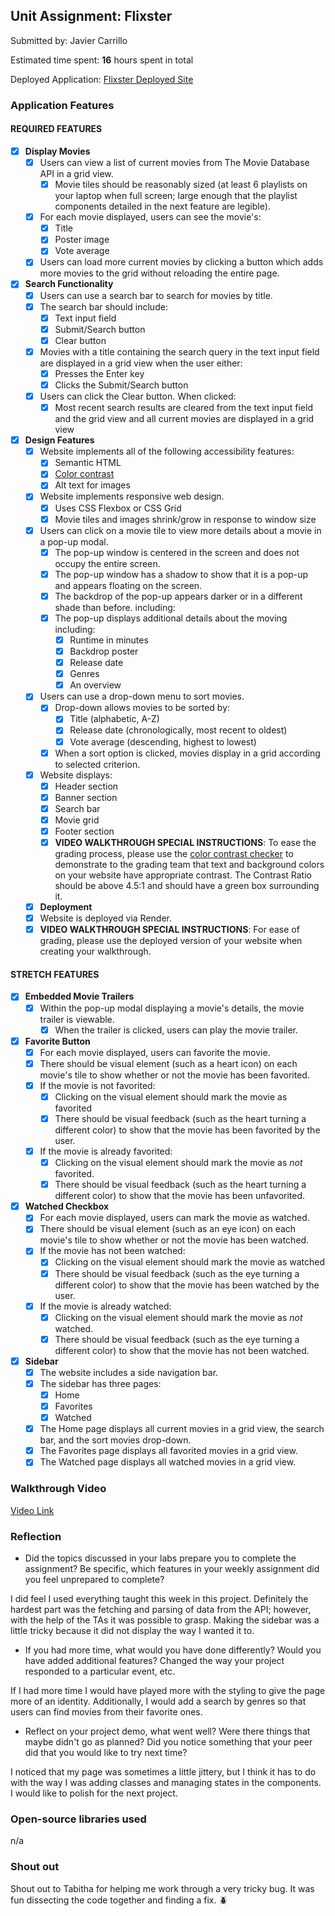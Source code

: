 ## Unit Assignment: Flixster

Submitted by: Javier Carrillo

Estimated time spent: **16** hours spent in total

Deployed Application: [Flixster Deployed Site](https://flixster-meej.onrender.com)

### Application Features

#### REQUIRED FEATURES

-   [x] **Display Movies**
    -   [x] Users can view a list of current movies from The Movie Database API in a grid view.
        -   [x] Movie tiles should be reasonably sized (at least 6 playlists on your laptop when full screen; large enough that the playlist components detailed in the next feature are legible).
    -   [x] For each movie displayed, users can see the movie's:
        -   [x] Title
        -   [x] Poster image
        -   [x] Vote average
    -   [x] Users can load more current movies by clicking a button which adds more movies to the grid without reloading the entire page.
-   [x] **Search Functionality**
    -   [x] Users can use a search bar to search for movies by title.
    -   [x] The search bar should include:
        -   [x] Text input field
        -   [x] Submit/Search button
        -   [x] Clear button
    -   [x] Movies with a title containing the search query in the text input field are displayed in a grid view when the user either:
        -   [x] Presses the Enter key
        -   [x] Clicks the Submit/Search button
    -   [x] Users can click the Clear button. When clicked:
        -   [x] Most recent search results are cleared from the text input field and the grid view and all current movies are displayed in a grid view
-   [x] **Design Features**
    -   [x] Website implements all of the following accessibility features:
        -   [x] Semantic HTML
        -   [x] [Color contrast](https://webaim.org/resources/contrastchecker/)
        -   [x] Alt text for images
    -   [x] Website implements responsive web design.
        -   [x] Uses CSS Flexbox or CSS Grid
        -   [x] Movie tiles and images shrink/grow in response to window size
    -   [x] Users can click on a movie tile to view more details about a movie in a pop-up modal.
        -   [x] The pop-up window is centered in the screen and does not occupy the entire screen.
        -   [x] The pop-up window has a shadow to show that it is a pop-up and appears floating on the screen.
        -   [x] The backdrop of the pop-up appears darker or in a different shade than before. including:
        -   [x] The pop-up displays additional details about the moving including:
            -   [x] Runtime in minutes
            -   [x] Backdrop poster
            -   [x] Release date
            -   [x] Genres
            -   [x] An overview
    -   [x] Users can use a drop-down menu to sort movies.
        -   [x] Drop-down allows movies to be sorted by:
            -   [x] Title (alphabetic, A-Z)
            -   [x] Release date (chronologically, most recent to oldest)
            -   [x] Vote average (descending, highest to lowest)
        -   [x] When a sort option is clicked, movies display in a grid according to selected criterion.
    -   [x] Website displays:
        -   [x] Header section
        -   [x] Banner section
        -   [x] Search bar
        -   [x] Movie grid
        -   [x] Footer section
        -   [x] **VIDEO WALKTHROUGH SPECIAL INSTRUCTIONS**: To ease the grading process, please use the [color contrast checker](https://webaim.org/resources/contrastchecker/) to demonstrate to the grading team that text and background colors on your website have appropriate contrast. The Contrast Ratio should be above 4.5:1 and should have a green box surrounding it.
    -   [x] **Deployment**
    -   [x] Website is deployed via Render.
    -   [x] **VIDEO WALKTHROUGH SPECIAL INSTRUCTIONS**: For ease of grading, please use the deployed version of your website when creating your walkthrough.

#### STRETCH FEATURES

-   [x] **Embedded Movie Trailers**
    -   [x] Within the pop-up modal displaying a movie's details, the movie trailer is viewable.
        -   [x] When the trailer is clicked, users can play the movie trailer.
-   [x] **Favorite Button**
    -   [x] For each movie displayed, users can favorite the movie.
    -   [x] There should be visual element (such as a heart icon) on each movie's tile to show whether or not the movie has been favorited.
    -   [x] If the movie is not favorited:
        -   [x] Clicking on the visual element should mark the movie as favorited
        -   [x] There should be visual feedback (such as the heart turning a different color) to show that the movie has been favorited by the user.
    -   [x] If the movie is already favorited:
        -   [x] Clicking on the visual element should mark the movie as _not_ favorited.
        -   [x] There should be visual feedback (such as the heart turning a different color) to show that the movie has been unfavorited.
-   [x] **Watched Checkbox**
    -   [x] For each movie displayed, users can mark the movie as watched.
    -   [x] There should be visual element (such as an eye icon) on each movie's tile to show whether or not the movie has been watched.
    -   [x] If the movie has not been watched:
        -   [x] Clicking on the visual element should mark the movie as watched
        -   [x] There should be visual feedback (such as the eye turning a different color) to show that the movie has been watched by the user.
    -   [x] If the movie is already watched:
        -   [x] Clicking on the visual element should mark the movie as _not_ watched.
        -   [x] There should be visual feedback (such as the eye turning a different color) to show that the movie has not been watched.
-   [x] **Sidebar**
    -   [x] The website includes a side navigation bar.
    -   [x] The sidebar has three pages:
        -   [x] Home
        -   [x] Favorites
        -   [x] Watched
    -   [x] The Home page displays all current movies in a grid view, the search bar, and the sort movies drop-down.
    -   [x] The Favorites page displays all favorited movies in a grid view.
    -   [x] The Watched page displays all watched movies in a grid view.

### Walkthrough Video

[Video Link](https://www.loom.com/share/1f6613d7a400462680010a28e5cd6b04?sid=7458be59-b0e7-427c-b795-b27e433ab779)

### Reflection

-   Did the topics discussed in your labs prepare you to complete the assignment? Be specific, which features in your weekly assignment did you feel unprepared to complete?

I did feel I used everything taught this week in this project. Definitely the hardest part was the fetching and parsing of data from the API; however, with the help of the TAs it was possible to grasp. Making the sidebar was a little tricky because it did not display the way I wanted it to.

-   If you had more time, what would you have done differently? Would you have added additional features? Changed the way your project responded to a particular event, etc.

If I had more time I would have played more with the styling to give the page more of an identity. Additionally, I would add a search by genres so that users can find movies from their favorite ones.

-   Reflect on your project demo, what went well? Were there things that maybe didn't go as planned? Did you notice something that your peer did that you would like to try next time?

I noticed that my page was sometimes a little jittery, but I think it has to do with the way I was adding classes and managing states in the components. I would like to polish for the next project.

### Open-source libraries used

n/a

### Shout out

Shout out to Tabitha for helping me work through a very tricky bug. It was fun dissecting the code together and finding a fix. 🪲
